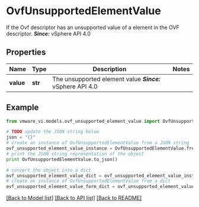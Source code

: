 # OvfUnsupportedElementValue

If the Ovf descriptor has an unsupported value of a element in the OVF descriptor.  ***Since:*** vSphere API 4.0 

## Properties
Name | Type | Description | Notes
------------ | ------------- | ------------- | -------------
**value** | **str** | The unsupported element value  ***Since:*** vSphere API 4.0  | 

## Example

```python
from vmware_vi.models.ovf_unsupported_element_value import OvfUnsupportedElementValue

# TODO update the JSON string below
json = "{}"
# create an instance of OvfUnsupportedElementValue from a JSON string
ovf_unsupported_element_value_instance = OvfUnsupportedElementValue.from_json(json)
# print the JSON string representation of the object
print OvfUnsupportedElementValue.to_json()

# convert the object into a dict
ovf_unsupported_element_value_dict = ovf_unsupported_element_value_instance.to_dict()
# create an instance of OvfUnsupportedElementValue from a dict
ovf_unsupported_element_value_form_dict = ovf_unsupported_element_value.from_dict(ovf_unsupported_element_value_dict)
```
[[Back to Model list]](../README.md#documentation-for-models) [[Back to API list]](../README.md#documentation-for-api-endpoints) [[Back to README]](../README.md)


